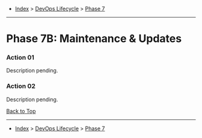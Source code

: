<a id="top"></a>

- [Index](../index.md) > [DevOps Lifecycle](devops.md) > [Phase 7](phase_07.md)

---

<a id="actions"></a>

# Phase 7B: Maintenance & Updates

<a id="7b-01"></a>

### Action 01

Description pending.

<a id="7b-02"></a>

### Action 02

Description pending.

<a class="inline-navlink-page-top" href="#top">Back to Top</a>

---

- [Index](../index.md) > [DevOps Lifecycle](devops.md) > [Phase 7](phase_07.md)
